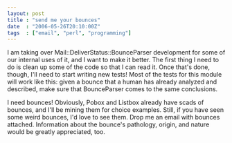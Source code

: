 ```yaml
---
layout: post
title : "send me your bounces"
date  : "2006-05-26T20:10:00Z"
tags  : ["email", "perl", "programming"]
---
```

I am taking over Mail::DeliverStatus::BounceParser development for some of our internal uses of it, and I want to make it better. The first thing I need to do is clean up some of the code so that I can read it. Once that's done, though, I'll need to start writing new tests! Most of the tests for this module will work like this: given a bounce that a human has already analyzed and described, make sure that BounceParser comes to the same conclusions.

I need bounces! Obviously, Pobox and Listbox already have scads of bounces, and I'll be mining them for choice examples. Still, if you have seen some weird bounces, I'd love to see them. Drop me an email with bounces attached. Information about the bounce's pathology, origin, and nature would be greatly appreciated, too.
